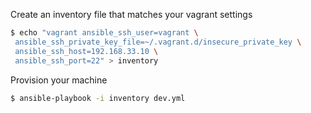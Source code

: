 Create an inventory file that matches your vagrant settings

```bash
$ echo "vagrant ansible_ssh_user=vagrant \
 ansible_ssh_private_key_file=~/.vagrant.d/insecure_private_key \
 ansible_ssh_host=192.168.33.10 \
 ansible_ssh_port=22" > inventory
```

Provision your machine


```bash
$ ansible-playbook -i inventory dev.yml
```
